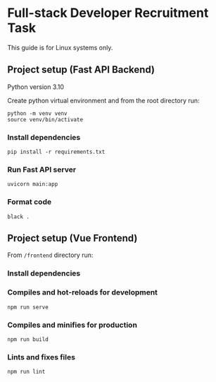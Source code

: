 # Full-stack Developer Recruitment Task 

This guide is for Linux systems only.

## Project setup (Fast API Backend)
Python version 3.10

Create python virtual environment and from the root directory run:
```
python -m venv venv
source venv/bin/activate
```
### Install dependencies
```
pip install -r requirements.txt
```
### Run Fast API server
```
uvicorn main:app 
```
### Format code
```
black .
```

## Project setup (Vue Frontend)
From `/frontend` directory run:

### Install dependencies

### Compiles and hot-reloads for development
```
npm run serve
```

### Compiles and minifies for production
```
npm run build
```

### Lints and fixes files
```
npm run lint
```
